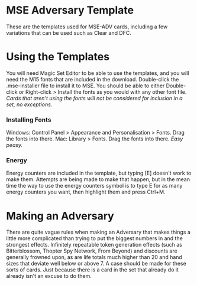 # MSE Adversary Template
These are the templates used for MSE-ADV cards, including a few variations that can be used such as Clear and DFC.

# Using the Templates
You will need Magic Set Editor to be able to use the templates, and you will need the M15 fonts that are included in the download. Double-click the .mse-installer file to install it to MSE. You should be able to either Double-click or Right-click > Install the fonts as you would with any other font file. *Cards that aren't using the fonts will not be considered for inclusion in a set, no exceptions.*

### Installing Fonts
Windows: Control Panel > Appearance and Personalisation > Fonts. Drag the fonts into there.
Mac: Library > Fonts. Drag the fonts into there.
*Easy peasy.*

### Energy
Energy counters are included in the template, but typing [E] doesn't work to make them. Attempts are being made to make that happen, but in the mean time the way to use the energy counters symbol is to type E for as many energy counters you want, then highlight them and press Ctrl+M. 

# Making an Adversary
There are quite vague rules when making an Adversary that makes things a little more complicated than trying to put the biggest numbers in and the strongest effects. Infinitely repeatable token generation effects (such as Bitterblossom, Thopter Spy Network, From Beyond) and discounts are generally frowned upon, as are life totals much higher than 20 and hand sizes that deviate well below or above 7. A case should be made for these sorts of cards. Just because there is a card in the set that already do it already isn't an excuse to do them.
